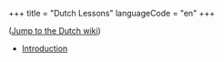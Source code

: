 +++
title = "Dutch Lessons"
languageCode = "en"
+++

([Jump to the Dutch wiki](/nl/Lessen))

  - [Introduction](/nl/introductie)
